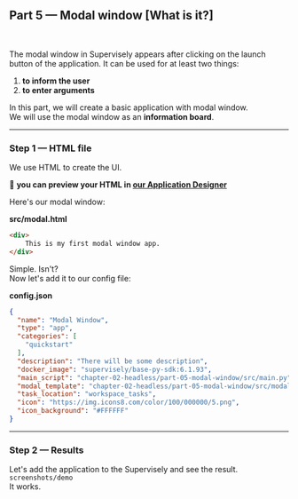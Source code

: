 
<div align="left" markdown>

## **Part 5 — Modal window [What is it?]**  
<br/>
</div>  

The modal window in Supervisely appears after clicking on the launch button of the application.
It can be used for at least two things:

1. **to inform the user**
2. **to enter arguments**

In this part, we will create a basic application with modal window.  
We will use the modal window as an **information board**.


---
### Step 1 — HTML file

We use HTML to create the UI.

📝 **you can preview your HTML in [our Application Designer](https://app.supervise.ly/apps/designer)**

Here's our modal window:


**src/modal.html**  
```HTML
<div>
    This is my first modal window app.
</div>
```

Simple. Isn't?  
Now let's add it to our config file:


**config.json**  
```json
{
  "name": "Modal Window",
  "type": "app",
  "categories": [
    "quickstart"
  ],
  "description": "There will be some description",
  "docker_image": "supervisely/base-py-sdk:6.1.93",
  "main_script": "chapter-02-headless/part-05-modal-window/src/main.py",
  "modal_template": "chapter-02-headless/part-05-modal-window/src/modal.html",
  "task_location": "workspace_tasks",
  "icon": "https://img.icons8.com/color/100/000000/5.png",
  "icon_background": "#FFFFFF"
}

```

---
### Step 2 — Results

Let's add the application to the Supervisely and see the result.  
`screenshots/demo`  
It works.
